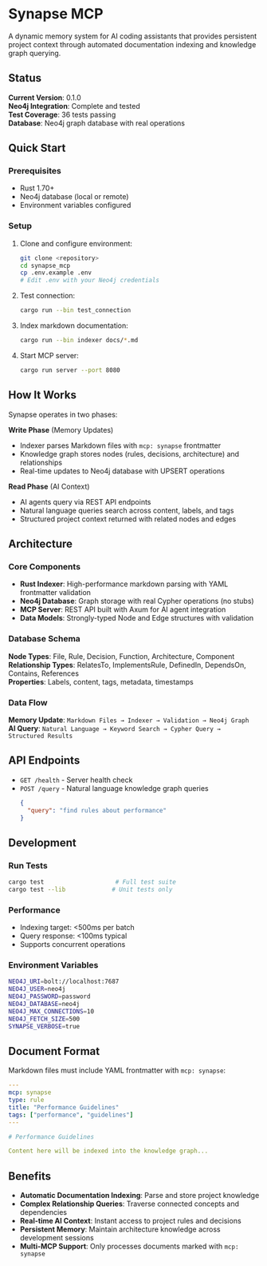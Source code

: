 # Synapse MCP

A dynamic memory system for AI coding assistants that provides persistent project context through automated documentation indexing and knowledge graph querying.

## Status

**Current Version**: 0.1.0  
**Neo4j Integration**: Complete and tested  
**Test Coverage**: 36 tests passing  
**Database**: Neo4j graph database with real operations

## Quick Start

### Prerequisites
- Rust 1.70+
- Neo4j database (local or remote)
- Environment variables configured

### Setup
1. Clone and configure environment:
   ```bash
   git clone <repository>
   cd synapse_mcp
   cp .env.example .env
   # Edit .env with your Neo4j credentials
   ```

2. Test connection:
   ```bash
   cargo run --bin test_connection
   ```

3. Index markdown documentation:
   ```bash
   cargo run --bin indexer docs/*.md
   ```

4. Start MCP server:
   ```bash
   cargo run server --port 8080
   ```

## How It Works

Synapse operates in two phases:

**Write Phase** (Memory Updates)
- Indexer parses Markdown files with `mcp: synapse` frontmatter
- Knowledge graph stores nodes (rules, decisions, architecture) and relationships
- Real-time updates to Neo4j database with UPSERT operations

**Read Phase** (AI Context)
- AI agents query via REST API endpoints
- Natural language queries search across content, labels, and tags
- Structured project context returned with related nodes and edges

## Architecture

### Core Components
- **Rust Indexer**: High-performance markdown parsing with YAML frontmatter validation
- **Neo4j Database**: Graph storage with real Cypher operations (no stubs)
- **MCP Server**: REST API built with Axum for AI agent integration
- **Data Models**: Strongly-typed Node and Edge structures with validation

### Database Schema
**Node Types**: File, Rule, Decision, Function, Architecture, Component  
**Relationship Types**: RelatesTo, ImplementsRule, DefinedIn, DependsOn, Contains, References  
**Properties**: Labels, content, tags, metadata, timestamps

### Data Flow
**Memory Update**: `Markdown Files → Indexer → Validation → Neo4j Graph`  
**AI Query**: `Natural Language → Keyword Search → Cypher Query → Structured Results`

## API Endpoints

- `GET /health` - Server health check
- `POST /query` - Natural language knowledge graph queries
  ```json
  {
    "query": "find rules about performance"
  }
  ```

## Development

### Run Tests
```bash
cargo test                    # Full test suite
cargo test --lib             # Unit tests only
```

### Performance
- Indexing target: <500ms per batch
- Query response: <100ms typical
- Supports concurrent operations

### Environment Variables
```bash
NEO4J_URI=bolt://localhost:7687
NEO4J_USER=neo4j
NEO4J_PASSWORD=password
NEO4J_DATABASE=neo4j
NEO4J_MAX_CONNECTIONS=10
NEO4J_FETCH_SIZE=500
SYNAPSE_VERBOSE=true
```

## Document Format

Markdown files must include YAML frontmatter with `mcp: synapse`:

```yaml
---
mcp: synapse
type: rule
title: "Performance Guidelines"
tags: ["performance", "guidelines"]
---

# Performance Guidelines

Content here will be indexed into the knowledge graph...
```

## Benefits

- **Automatic Documentation Indexing**: Parse and store project knowledge
- **Complex Relationship Queries**: Traverse connected concepts and dependencies  
- **Real-time AI Context**: Instant access to project rules and decisions
- **Persistent Memory**: Maintain architecture knowledge across development sessions
- **Multi-MCP Support**: Only processes documents marked with `mcp: synapse`
